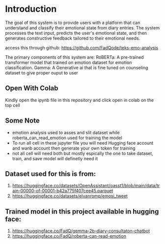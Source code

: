 # Introduction
The goal of this system is to provide users with a platform that can understand and classify their emotional state from diary entries. The system processes the text input, predicts the user's emotional state, and then generates constructive feedback tailored to their emotional needs.

access this through github: https://github.com/FadQode/teks-emo-analysis

The primary components of this system are:
RoBERTa: A pre-trained transformer model that trained on emotion dataset for emotion classification.
Gamma: A Generative ai that is fine tuned on counseling dataset to give proper ouput to user

## Open With Colab
Kindly open the ipynb file in this repository and click open in colab on the top cell

## Some Note
- emotion analysis used to asses and slit dataset while roberta_can_read_emotion used for training the model 
- To run all cell in these jupyter file you will need Hugging face account and wanb account then generate your own token for training
- not all cell will need both but mostly espically the one to take dataset, train, and save model will definetly need it

## Dataset used for this is from:
1. https://huggingface.co/datasets/OpenAssistant/oasst1/blob/main/data/train-00000-of-00001-b42a775f407cee45.parquet
2. https://huggingface.co/datasets/elvanromp/emosi_tweet

## Trained model in this project available in hugging face:
1. https://huggingface.co/FadQ/gemma-2b-diary-consultaton-chatbot
2. https://huggingface.co/FadQ/roberta-can-read-emotion
